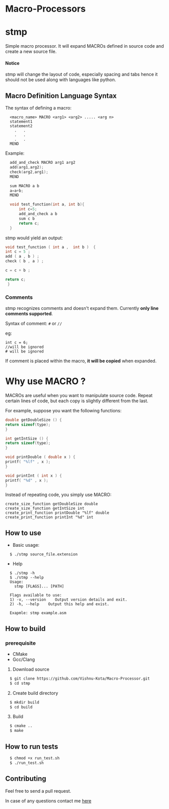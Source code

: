 # Macro-Processors
# stmp

Simple macro processor. It will expand MACROs defined in source code and create a new source file.


#### Notice
stmp will change the layout of code, especially spacing and tabs hence it should not be used along with languages like python.

## Macro Definition Language Syntax

The syntax of defining a macro:

```
  <macro_name> MACRO <arg1> <arg2> ..... <arg n>
  statement1
  statement2
    .   .
    .   .
    .   .
  MEND
```

Example:

```c
  add_and_check MACRO arg1 arg2
  add(arg1,arg2);
  check(arg2,arg1);
  MEND

  sum MACRO a b
  a=a+b;
  MEND

  void test_function(int a, int b){
      int c=5;
      add_and_check a b
      sum c b
      return c;
  }
```

stmp would yield an output:
```c
void test_function ( int a ,  int b )  {  
int c = 5 ;  
add ( a , b ) ;
check ( b , a ) ; 

c = c + b ;

return c; 
 }  
```
### Comments

stmp recognizes comments and doesn't expand them.
Currently **only line comments supported**.

Syntax of comment:
  `#` or `//`

eg:
```
int c = 6;
//will be ignored
# will be ignored
```

If comment is placed within the macro, **it will be copied** when expanded.

# Why use MACRO ?

MACROs are useful when you want to manipulate source code. Repeat certain lines of code, but each copy is slightly different from the last.

For example, suppose you want the following functions:
```cpp
double getDoubleSize () { 
return sizeof(type); 
} 

int getIntSize () { 
return sizeof(type); 
} 

void printDouble ( double x ) { 
printf( "%lf" , x ); 
} 

void printInt ( int x ) { 
printf( "%d" , x ); 
} 
```

Instead of repeating code, you simply use MACRO:

```
create_size_function getDoubleSize double
create_size_function getIntSize int
create_print_function printDouble "%lf" double
create_print_function printInt "%d" int
```
 
## How to use

* Basic usage:
```
  $ ./stmp source_file.extension
```

* Help
```
  $ ./stmp -h
  $ ./stmp --help
  Usage:
    stmp [FLAGS]... [PATH]

  Flags available to use:
  1) -v, --version    Output version details and exit.
  2) -h, --help    Output this help and exist.

  Exapmle: stmp example.asm
```
## How to build

### prerequisite

* CMake
* Gcc/Clang

1) Download source

```bash
  $ git clone https://github.com/Vishnu-Kota/Macro-Processor.git
  $ cd stmp
```

2) Create build directory
```bash
  $ mkdir build  
  $ cd build
```

3) Build
```bash
  $ cmake ..
  $ make
```

## How to run tests

```bash
  $ chmod +x run_test.sh
  $ ./run_test.sh
```
## Contributing

Feel free to send a pull request.

In case of any questions contact me [here](https://www.linkedin.com/in/vishnu-kota0710/)
